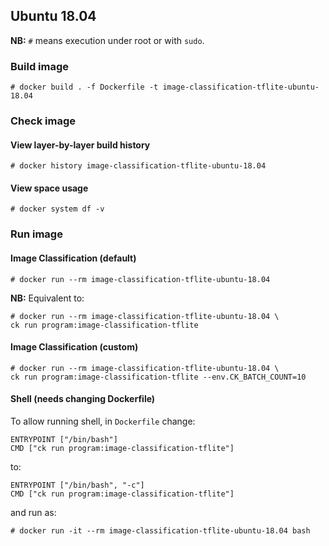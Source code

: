 ## Ubuntu 18.04

**NB:** `#` means execution under root or with `sudo`.

### Build image
```
# docker build . -f Dockerfile -t image-classification-tflite-ubuntu-18.04
```

### Check image 
#### View layer-by-layer build history
```
# docker history image-classification-tflite-ubuntu-18.04
```
#### View space usage
```
# docker system df -v
```

### Run image

#### Image Classification (default)
```
# docker run --rm image-classification-tflite-ubuntu-18.04
```
**NB:** Equivalent to:
```
# docker run --rm image-classification-tflite-ubuntu-18.04 \
ck run program:image-classification-tflite
```

#### Image Classification (custom)
```
# docker run --rm image-classification-tflite-ubuntu-18.04 \
ck run program:image-classification-tflite --env.CK_BATCH_COUNT=10
```

#### Shell (needs changing Dockerfile)
To allow running shell, in `Dockerfile` change:
```
ENTRYPOINT ["/bin/bash"]
CMD ["ck run program:image-classification-tflite"]
```
to:
```
ENTRYPOINT ["/bin/bash", "-c"]
CMD ["ck run program:image-classification-tflite"]
```
and run as:
```
# docker run -it --rm image-classification-tflite-ubuntu-18.04 bash
```
